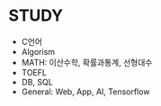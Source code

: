 # STUDY

- C언어
- Algorism
- MATH: 이산수학, 확률과통계, 선형대수
- TOEFL
- DB, SQL
- General: Web, App, AI, Tensorflow
